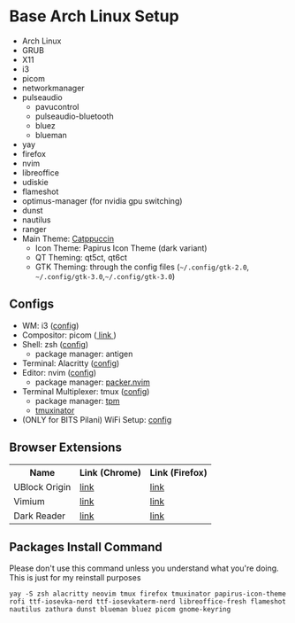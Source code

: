 # Base Arch Linux Setup

- Arch Linux
- GRUB
- X11
- i3
- picom
- networkmanager
- pulseaudio
  - pavucontrol
  - pulseaudio-bluetooth
  - bluez
  - blueman
- yay
- firefox
- nvim
- libreoffice
- udiskie
- flameshot
- optimus-manager (for nvidia gpu switching)
- dunst
- nautilus
- ranger
- Main Theme: <a href="https://github.com/catppuccin">Catppuccin</a>
  - Icon Theme: Papirus Icon Theme (dark variant)
  - QT Theming: qt5ct, qt6ct
  - GTK Theming: through the config files (`~/.config/gtk-2.0`, `~/.config/gtk-3.0`,`~/.config/gtk-3.0`)

## Configs

- WM: i3 (<a href="https://github.com/itsRaCl/i3-config">config</a>)
- Compositor: picom (<a href="https://github.com/yshui/picom"> link </a>)
- Shell: zsh (<a href="https://github.com/itsRaCl/zsh-config">config</a>)
  - package manager: antigen
- Terminal: Alacritty (<a href="https://github.com/itsRaCl/alacritty-config">config</a>)
- Editor: nvim (<a href="https://github.com/itsRaCl/nvim-config">config</a>)
  - package manager: <a href="https://github.com/wbthomason/packer.nvim">packer.nvim</a>
- Terminal Multiplexer: tmux (<a href="https://github.com/itsRaCl/tmux-config">config</a>)
  - package manager: <a href="https://github.com/tmux-plugins/tpm">tpm</a>
  - <a href="https://github.com/tmuxinator/tmuxinator">tmuxinator</a>
- (ONLY for BITS Pilani) WiFi Setup: <a href="https://github.com/itsRaCl/wifi_script">config</a>

## Browser Extensions

<table>
    <tr>
        <th> Name </th>
        <th> Link (Chrome)</th>
        <th> Link (Firefox)</th>
    </tr>
    <tr>
        <td>UBlock Origin</td>
        <td> <a href="https://chromewebstore.google.com/detail/ublock-origin/cjpalhdlnbpafiamejdnhcphjbkeiagm">link</a></td>
        <td> <a href="https://addons.mozilla.org/en-US/firefox/addon/ublock-origin/">link</a></td>
    </tr>
    <tr>
        <td>Vimium</td>
        <td> <a href="https://chromewebstore.google.com/detail/vimium/dbepggeogbaibhgnhhndojpepiihcmeb">link</a></td>
        <td> <a href="https://addons.mozilla.org/en-US/firefox/addon/vimium-ff/">link</a></td>
    </tr>
    <tr>
        <td>Dark Reader</td>
        <td> <a href="https://chromewebstore.google.com/detail/dark-reader/eimadpbcbfnmbkopoojfekhnkhdbieeh">link</a></td>
        <td> <a href="https://addons.mozilla.org/en-US/firefox/addon/darkreader/">link</a></td>
    </tr>
</table>

## Packages Install Command

Please don't use this command unless you understand what you're doing. This is just for my reinstall purposes

```
yay -S zsh alacritty neovim tmux firefox tmuxinator papirus-icon-theme rofi ttf-iosevka-nerd ttf-iosevkaterm-nerd libreoffice-fresh flameshot nautilus zathura dunst blueman bluez picom gnome-keyring
```
